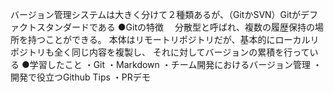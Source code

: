 バージョン管理システムは大きく分けて２種類あるが、（GitかSVN）Gitがデファクトスタンダードである
●Gitの特徴
　分散型と呼ばれ、複数の履歴保持の場所を持つことができる。
本体はリモートリポジトリだが、基本的にローカルリポジトリも全く同じ内容を複製し、
それに対してバージョンの累積を行っている
●学習したこと
・Git
・Markdown
・チーム開発におけるバージョン管理
・開発で役立つGithub Tips
・PRデモ
